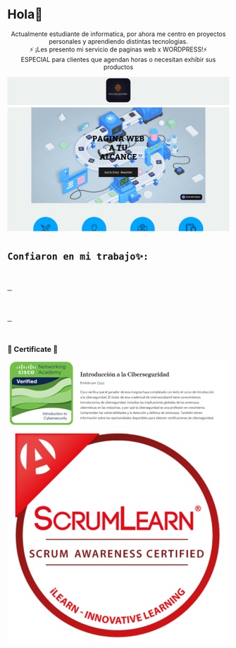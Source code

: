 # Hola👋

<p align="center">
Actualmente estudiante de informatica, por ahora me centro en proyectos personales y aprendiendo distintas tecnologias.<br>
⚡ ¡Les presento mi servicio de paginas web x WORDPRESS!⚡ <br>
ESPECIAL para clientes que agendan horas o necesitan exhibir sus productos
</p>
<a href="https://buscadoriaestudio.com/">
<p align="center">
<img src="https://github.com/BranCG/BranCG/blob/main/webprint.png?raw=true" alt="Texto alternativo" width="600" height="350">
</p>
</a>

<pre><h2>Confiaron en mi trabajo✨:</h2>
<table style="width:10px">
<tr>
<td>
<a href="https://adriancastillo.buscadoriaestudio.com/">
<img src="https://github.com/BranCG/BranCG/blob/main/dsdasdasdasdsdas.png?raw=true">
</a>
</td>
<td>
<a href="https://alejandroconfecciones.buscadoriaestudio.com/">
<img src="https://github.com/BranCG/BranCG/blob/main/DASDAADS.png?raw=true">
</a>
</td>
<td>
<a href="https://blackboxbarbershop.buscadoriaestudio.com">
<img src="https://github.com/BranCG/BranCG/blob/main/fdfdfsdfdfs.png?raw=true">
</a>
</td>
</table>
</pre>

### 🏅 Certificate 🏅
<a href="https://www.credly.com/badges/4aff4e78-b237-4d11-9f68-e66d188589e9">
<img style="width: 500px" src="https://github.com/BranCG/BranCG/blob/main/cisco.png?raw=true">
</a>

<a href="https://badges.innovativelearning.eu/badge/35d436e7-e7cc-43f7-8016-433fd92f798e">
<img style="width: 500px" src="https://github.com/BranCG/BranCG/blob/main/Screenshot_20240428-232443-988~2.png">
</a>

<!--
**BranCG/BranCG** is a ✨ _special_ ✨ repository because its `README.md` (this file) appears on your GitHub profile.

Here are some ideas to get you started:

- 🔭 I’m currently working on ...
- 🌱 I’m currently learning ...
- 👯 I’m looking to collaborate on ...
- 🤔 I’m looking for help with ...
- 💬 Ask me about ...
- 📫 How to reach me: ...
- 😄 Pronouns: ...
- ⚡ Fun fact: ...
-->
